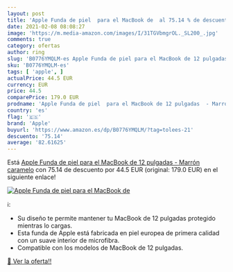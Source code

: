 ```yaml
---
layout: post
title: 'Apple Funda de piel  para el MacBook de  al 75.14 % de descuento'
date: 2021-02-08 08:08:27
image: 'https://m.media-amazon.com/images/I/31TGVbmgrOL._SL200_.jpg'
comments: true
category: ofertas
author: ring
slug: 'B0776YMQLM-es Apple Funda de piel para el MacBook de 12 pulgadas -...'
sku: 'B0776YMQLM-es'
tags: [ 'apple', ]
actualPrice: 44.5 EUR
currency: EUR
price: 44.5
comparePrice: 179.0 EUR
prodname: 'Apple Funda de piel  para el MacBook de 12 pulgadas  - Marrón caramelo'
country: 'es'
flag: '🇪🇸'
brand: 'Apple'
buyurl: 'https://www.amazon.es/dp/B0776YMQLM/?tag=tolees-21'
descuento: '75.14'
average: '82.61625'
---
```


Está [Apple Funda de piel  para el MacBook de 12 pulgadas  - Marrón caramelo](https://www.amazon.es/dp/B0776YMQLM/?tag=tolees-21) con 75.14 de descuento por 44.5 EUR (original: 179.0 EUR) en el siguiente enlace!

[![Apple Funda de piel  para el MacBook de ](https://m.media-amazon.com/images/I/31TGVbmgrOL._SL200_.jpg)](https://www.amazon.es/dp/B0776YMQLM/?tag=tolees-21)

ℹ️:

- Su diseño te permite mantener tu MacBook de 12 pulgadas protegido mientras lo cargas.
- Esta funda de Apple está fabricada en piel europea de primera calidad con un suave interior de microfibra.
- Compatible con los modelos de MacBook de 12 pulgadas.

[🛒 Ver la oferta!!](https://www.amazon.es/dp/B0776YMQLM/?tag=tolees-21)
